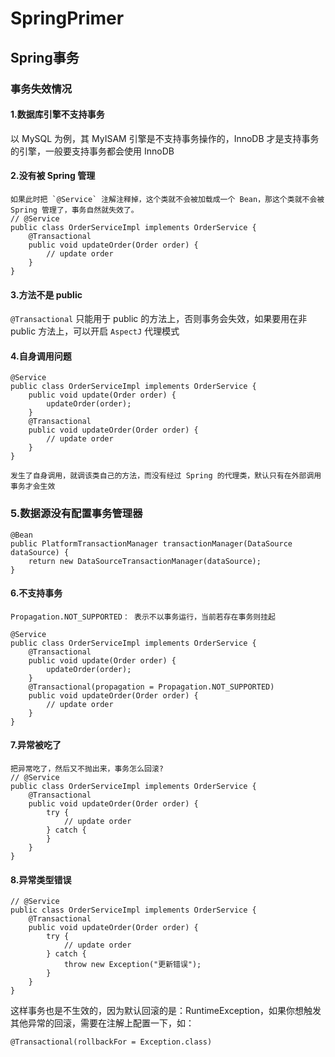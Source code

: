 
# SpringPrimer
## Spring事务

### 事务失效情况
#### 1.数据库引擎不支持事务
以 MySQL 为例，其 MyISAM 引擎是不支持事务操作的，InnoDB 才是支持事务的引擎，一般要支持事务都会使用 InnoDB

#### 2.没有被 Spring 管理
```
如果此时把 `@Service` 注解注释掉，这个类就不会被加载成一个 Bean，那这个类就不会被 Spring 管理了，事务自然就失效了。
// @Service
public class OrderServiceImpl implements OrderService {
    @Transactional
    public void updateOrder(Order order) {
        // update order
    }
}
```

#### 3.方法不是 public
`@Transactional` 只能用于 public 的方法上，否则事务会失效，如果要用在非 public 方法上，可以开启 `AspectJ` 代理模式

#### 4.自身调用问题
```
@Service
public class OrderServiceImpl implements OrderService {
    public void update(Order order) {
        updateOrder(order);
    }
    @Transactional
    public void updateOrder(Order order) {
        // update order
    }
}

发生了自身调用，就调该类自己的方法，而没有经过 Spring 的代理类，默认只有在外部调用事务才会生效
```

### 5.数据源没有配置事务管理器
```
@Bean
public PlatformTransactionManager transactionManager(DataSource dataSource) {
    return new DataSourceTransactionManager(dataSource);
}
```

#### 6.不支持事务
```
Propagation.NOT_SUPPORTED： 表示不以事务运行，当前若存在事务则挂起

@Service
public class OrderServiceImpl implements OrderService {
    @Transactional
    public void update(Order order) {
        updateOrder(order);
    }
    @Transactional(propagation = Propagation.NOT_SUPPORTED)
    public void updateOrder(Order order) {
        // update order
    }
}
```
#### 7.异常被吃了
```
把异常吃了，然后又不抛出来，事务怎么回滚?
// @Service
public class OrderServiceImpl implements OrderService {
    @Transactional
    public void updateOrder(Order order) {
        try {
            // update order
        } catch {
        }
    }
}
```

#### 8.异常类型错误
```
// @Service
public class OrderServiceImpl implements OrderService {
    @Transactional
    public void updateOrder(Order order) {
        try {
            // update order
        } catch {
            throw new Exception("更新错误");
        }
    }
}
```
这样事务也是不生效的，因为默认回滚的是：RuntimeException，如果你想触发其他异常的回滚，需要在注解上配置一下，如：
```
@Transactional(rollbackFor = Exception.class)
```